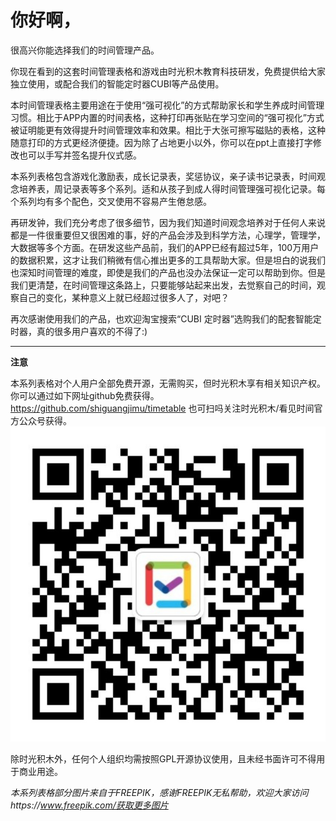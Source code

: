 
# 你好啊，

很高兴你能选择我们的时间管理产品。


你现在看到的这套时间管理表格和游戏由时光积木教育科技研发，免费提供给大家独立使用，或配合我们的智能定时器CUBI等产品使用。


本时间管理表格主要用途在于使用“强可视化”的方式帮助家长和学生养成时间管理习惯。相比于APP内置的时间表格，这种打印再张贴在学习空间的“强可视化”方式被证明能更有效得提升时间管理效率和效果。相比于大张可擦写磁贴的表格，这种随意打印的方式更经济便捷。因为除了占地更小以外，你可以在ppt上直接打字修改也可以手写并签名提升仪式感。


本系列表格包含游戏化激励表，成长记录表，奖惩协议，亲子读书记录表，时间观念培养表，周记录表等多个系列。适和从孩子到成人得时间管理强可视化记录。每个系列均有多个配色，交叉使用不容易产生倦怠感。


再研发钟，我们充分考虑了很多细节，因为我们知道时间观念培养对于任何人来说都是一件很重要但又很困难的事，好的产品会涉及到科学方法，心理学，管理学，大数据等多个方面。在研发这些产品前，我们的APP已经有超过5年，100万用户的数据积累，这才让我们稍微有信心推出更多的工具帮助大家。但是坦白的说我们也深知时间管理的难度，即使是我们的产品也没办法保证一定可以帮助到你。但是我们更清楚，在时间管理这条路上，只要能够站起来出发，去觉察自己的时间，观察自己的变化，某种意义上就已经超过很多人了，对吧？


再次感谢使用我们的产品，也欢迎淘宝搜索“CUBI 定时器”选购我们的配套智能定时器，真的很多用户喜欢的不得了:)

---

**注意**

本系列表格对个人用户全部免费开源，无需购买，但时光积木享有相关知识产权。
你可以通过如下网址github免费获得。
https://github.com/shiguangjimu/timetable
也可扫吗关注时光积木/看见时间官方公众号获得。
![alt text](https://github.com/shiguangjimu/timetable/blob/master/qrcode_for_gh_bdab85c497d0_860.jpg?raw=true "Title")

除时光积木外，任何个人组织均需按照GPL开源协议使用，且未经书面许可不得用于商业用途。

*本系列表格部分图片来自于FREEPIK，感谢FREEPIK无私帮助，欢迎大家访问https://www.freepik.com/获取更多图片*
